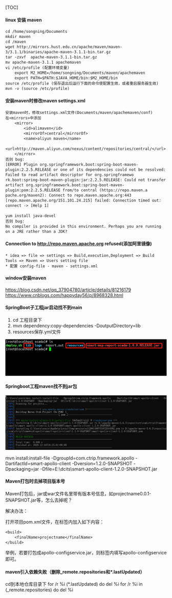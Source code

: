 [TOC]

#### linux 安装 maven
```
cd /home/songning/Documents
mkdir maven
cd /maven
wget http://mirrors.hust.edu.cn/apache/maven/maven-3/3.1.1/binaries/apache-maven-3.1.1-bin.tar.gz
tar -zxvf  apache-maven-3.1.1-bin.tar.gz
mv apache-maven-3.1.1 apachemaven
vi /etc/profile (配置环境变量)
	export M2_HOME=/home/songning/Documents/maven/apachemaven
	export PATH=$PATH:$JAVA_HOME/bin:$M2_HOME/bin
source /etc/profile (保存退出后运行下面的命令使配置生效，或者重启服务器生效)
mvn -v (source /etc/profile)
```

#### 安装maven时修改maven settings.xml
```
安装maven时，修改settings.xml文件(Documents/maven/apachemaven/conf)
在<mirrors>中添加 
	<mirror>
		<id>alimaven</id>
		<mirrorOf>central</mirrorOf>
		<name>aliyun maven</name>
		<url>http://maven.aliyun.com/nexus/content/repositories/central/</url>
	</mirror> 
否则 bug: 
[ERROR] Plugin org.springframework.boot:spring-boot-maven-plugin:2.2.5.RELEASE or one of its dependencies could not be resolved: Failed to read artifact descriptor for org.springframewo
rk.boot:spring-boot-maven-plugin:jar:2.2.5.RELEASE: Could not transfer artifact org.springframework.boot:spring-boot-maven-plugin:pom:2.2.5.RELEASE from/to central (https://repo.maven.a
pache.org/maven2): Connect to repo.maven.apache.org:443 [repo.maven.apache.org/151.101.24.215] failed: Connection timed out: connect -> [Help 1]

yum install java-devel
否则 bug:
No compiler is provided in this environment. Perhaps you are running on a JRE rather than a JDK?
```

#### Connection to http://repo.maven.apache.org refused(添加阿里镜像)
```
* idea => file => settings => Build,execution,Deployment => Build Tools => Maven => Users setting file
* 配置 config-file - maven - settings.xml
```

#### window安装maven
<https://blog.csdn.net/qq_37904780/article/details/81216179>
<https://www.cnblogs.com/happyday56/p/8968328.html>


#### SpringBoot子工程jar启动找不到main
1. cd 工程目录下
2. mvn dependency:copy-dependencies -DoutputDirectory=lib
3. resources保存.yml文件

![springboot启动目录.jpg](/images/springboot启动目录.jpg)


#### Springboot工程maven找不到jar包
![mvn-install](/images/mvn-install.jpg)

mvn install:install-file -DgroupId=com.ctrip.framework.apollo -DartifactId=smart-apollo-client -Dversion=1.2.0-SNAPSHOT -Dpackaging=jar -Dfile=E:\dcits\smart-apollo-client-1.2.0-SNAPSHOT.jar


#### Maven打包时去掉项目版本号
Maven打包后，jar或war文件名里带有版本号信息，如projectname0.0.1-SNAPSHOT.jar等，怎么去掉呢？

解决办法：

打开项目pom.xml文件，在<build></build>标签内加入如下内容：
```
<build>
    <finalName>projectname</finalName>
</build>
```

 举例，若要打包成apollo-configservice.jar，则<finalName></finalName>标签内填写apollo-configservice即可。
 
 #### maven引入依赖失败（删除_remote.repositories和*.lastUpdated）
 
 cd到本地仓库目录下
 for /r %i (*.lastUpdated) do del %i
 for /r %i in (_remote.repositories) do del %i